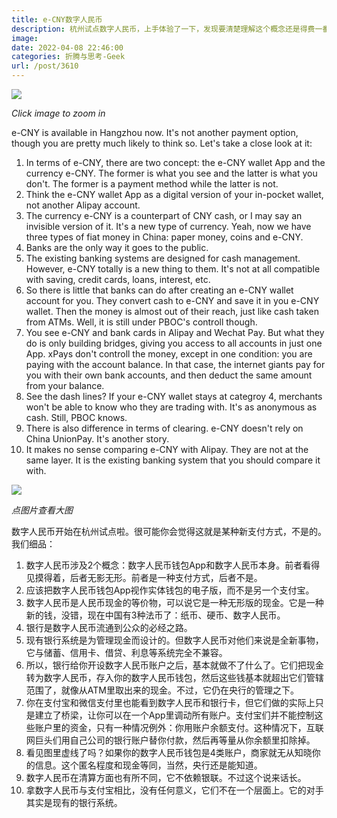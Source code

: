 ```yaml
---
title: e-CNY数字人民币
description: 杭州试点数字人民币，上手体验了一下，发现要清楚理解这个概念还是得费一番功夫。
image: 
date: 2022-04-08 22:46:00
categories: 折腾与思考-Geek
url: /post/3610
---
```


![](https://cdn.victor42.work/posts/2022-04/e-CNY-EN.jpg)

_Click image to zoom in_

e-CNY is available in Hangzhou now. It's not another payment option, though you are pretty much likely to think so. Let's take a close look at it:
1. In terms of e-CNY, there are two concept: the e-CNY wallet App and the currency e-CNY. The former is what you see and the latter is what you don't. The former is a payment method while the latter is not.
2. Think the e-CNY wallet App as a digital version of your in-pocket wallet, not another Alipay account.
3. The currency e-CNY is a counterpart of CNY cash, or I may say an invisible version of it. It's a new type of currency. Yeah, now we have three types of fiat money in China: paper money, coins and e-CNY.
4. Banks are the only way it goes to the public.
5. The existing banking systems are designed for cash management. However, e-CNY totally is a new thing to them. It's not at all compatible with saving, credit cards, loans, interest, etc.
6. So there is little that banks can do after creating an e-CNY wallet account for you. They convert cash to e-CNY and save it in you e-CNY wallet. Then the money is almost out of their reach, just like cash taken from ATMs. Well, it is still under PBOC's controll though.
7. You see e-CNY and bank cards in Alipay and Wechat Pay. But what they do is only building bridges, giving you access to all accounts in just one App. xPays don't controll the money, except in one condition: you are paying with the account balance. In that case, the internet giants pay for you with their own bank accounts, and then deduct the same amount from your balance.
8. See the dash lines? If your e-CNY wallet stays at categroy 4, merchants won't be able to know who they are trading with. It's as anonymous as cash. Still, PBOC knows.
9. There is also difference in terms of clearing. e-CNY doesn't rely on China UnionPay. It's another story.
10. It makes no sense comparing e-CNY with Alipay. They are not at the same layer. It is the existing banking system that you should compare it with.

![](https://cdn.victor42.work/posts/2022-04/e-CNY-CN.jpg)

_点图片查看大图_

数字人民币开始在杭州试点啦。很可能你会觉得这就是某种新支付方式，不是的。我们细品：
1. 数字人民币涉及2个概念：数字人民币钱包App和数字人民币本身。前者看得见摸得着，后者无影无形。前者是一种支付方式，后者不是。
2. 应该把数字人民币钱包App视作实体钱包的电子版，而不是另一个支付宝。
3. 数字人民币是人民币现金的等价物，可以说它是一种无形版的现金。它是一种新的钱，没错，现在中国有3种法币了：纸币、硬币、数字人民币。
4. 银行是数字人民币流通到公众的必经之路。
5. 现有银行系统是为管理现金而设计的。但数字人民币对他们来说是全新事物，它与储蓄、信用卡、借贷、利息等系统完全不兼容。
6. 所以，银行给你开设数字人民币账户之后，基本就做不了什么了。它们把现金转为数字人民币，存入你的数字人民币钱包，然后这些钱基本就超出它们管辖范围了，就像从ATM里取出来的现金。不过，它仍在央行的管理之下。
7. 你在支付宝和微信支付里也能看到数字人民币和银行卡，但它们做的实际上只是建立了桥梁，让你可以在一个App里调动所有账户。支付宝们并不能控制这些账户里的资金，只有一种情况例外：你用账户余额支付。这种情况下，互联网巨头们用自己公司的银行账户替你付款，然后再等量从你余额里扣除掉。
8. 看见图里虚线了吗？如果你的数字人民币钱包是4类账户，商家就无从知晓你的信息。这个匿名程度和现金等同，当然，央行还是能知道。
9. 数字人民币在清算方面也有所不同，它不依赖银联。不过这个说来话长。
10. 拿数字人民币与支付宝相比，没有任何意义，它们不在一个层面上。它的对手其实是现有的银行系统。
